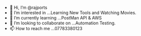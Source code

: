 - 👋 Hi, I’m @rajports
- 👀 I’m interested in ...Learning New Tools and Watching Movies. 
- 🌱 I’m currently learning ...PostMan API & AWS
- 💞️ I’m looking to collaborate on ...Automation Testing.
- 📫 How to reach me ...07783380123

<!---
rajports/rajports is a ✨ special ✨ repository because its `README.md` (this file) appears on your GitHub profile.
You can click the Preview link to take a look at your changes.
--->
